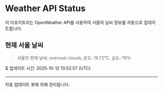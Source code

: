 
# Weather API Status

이 리포지토리는 OpenWeather API를 사용하여 서울의 날씨 정보를 자동으로 업데이트합니다.

## 현재 서울 날씨
> 서울의 현재 날씨: overcast clouds, 온도: 19.72°C, 습도: 79%

⏳ 업데이트 시간: 2025-10-12 10:52:57 (UTC)

---
자동 업데이트 봇에 의해 관리됩니다.
